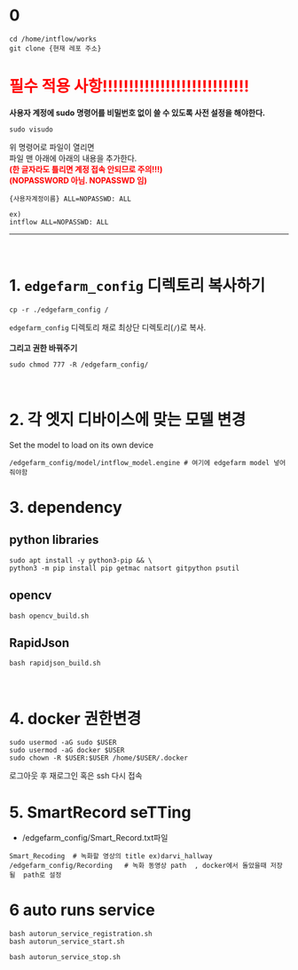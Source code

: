 

# 0 
```
cd /home/intflow/works
git clone {현재 레포 주소}
```
# <span style="color:red"> 필수 적용 사항!!!!!!!!!!!!!!!!!!!!!!!!!!!!</span>
**사용자 계정에 sudo 명령어를 비밀번호 없이 쓸 수 있도록 사전 설정을 해야한다.**
```
sudo visudo
```
위 명령어로 파일이 열리면<br>
파일 맨 아래에 아래의 내용을 추가한다.<br>
<span style="color:red">**(한 글자라도 틀리면 계정 접속 안되므로 주의!!!)**</span><br>
<span style="color:red">**(NOPASSWORD 아님. NOPASSWD 임)**</span>
```
{사용자계정이름} ALL=NOPASSWD: ALL

ex)
intflow ALL=NOPASSWD: ALL
```

---
<br>

# 1. `edgefarm_config` 디렉토리 복사하기
```
cp -r ./edgefarm_config /
```
`edgefarm_config` 디렉토리 채로 최상단 디렉토리(`/`)로 복사.<br><br>
**그리고 권한 바꿔주기**
```
sudo chmod 777 -R /edgefarm_config/
```
<br>

# 2. 각 엣지 디바이스에 맞는 모델 변경 
Set the model to load on its own device
```
/edgefarm_config/model/intflow_model.engine # 여기에 edgefarm model 넣어줘야함 
```


# 3. dependency
## python libraries
```
sudo apt install -y python3-pip && \
python3 -m pip install pip getmac natsort gitpython psutil
```
## opencv
```
bash opencv_build.sh
```
## RapidJson
```
bash rapidjson_build.sh
```
<br>

# 4. docker 권한변경
```
sudo usermod -aG sudo $USER
sudo usermod -aG docker $USER
sudo chown -R $USER:$USER /home/$USER/.docker
```
로그아웃 후 재로그인 혹은 ssh 다시 접속



# 5. SmartRecord seTTing 
- /edgefarm_config/Smart_Record.txt파일 
```
Smart_Recoding  # 녹화할 영상의 title ex)darvi_hallway 
/edgefarm_config/Recording   # 녹화 동영상 path  , docker에서 돌았을때 저장 될  path로 설정
```


# 6 auto runs service 
```
bash autorun_service_registration.sh
bash autorun_service_start.sh
```
```
bash autorun_service_stop.sh
```
